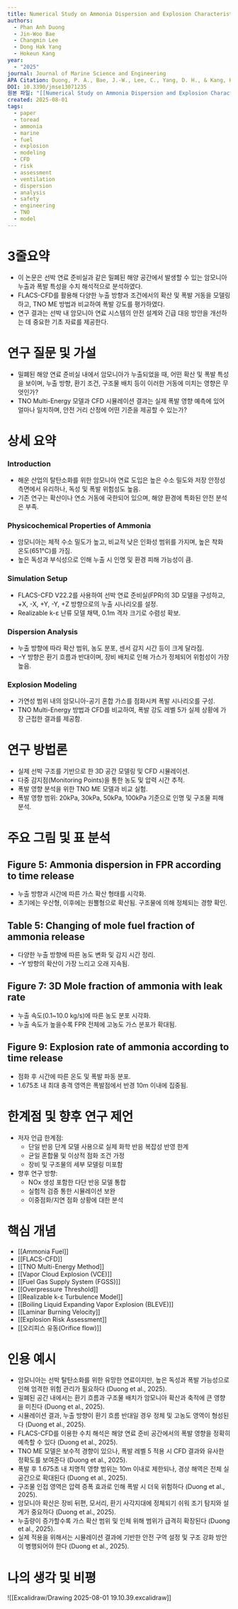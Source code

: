 ```yaml
---
title: Numerical Study on Ammonia Dispersion and Explosion Characteristics in Confined Space of Marine Fuel Preparation Room
authors:
  - Phan Anh Duong
  - Jin-Woo Bae
  - Changmin Lee
  - Dong Hak Yang
  - Hokeun Kang
year:
  - "2025"
journal: Journal of Marine Science and Engineering
APA Citation: Duong, P. A., Bae, J.-W., Lee, C., Yang, D. H., & Kang, H. (2025). Numerical Study on Ammonia Dispersion and Explosion Characteristics in Confined Space of Marine Fuel Preparation Room. *Journal of Marine Science and Engineering, 13*(7), 1235. https://doi.org/10.3390/jmse13071235
DOI: 10.3390/jmse13071235
원본 파일: "[[Numerical Study on Ammonia Dispersion and Explosion Characteristics in Confined Space of Marine Fuel Preparation Room.pdf]]"
created: 2025-08-01
tags:
  - paper
  - toread
  - ammonia
  - marine
  - fuel
  - explosion
  - modeling
  - CFD
  - risk
  - assessment
  - ventilation
  - dispersion
  - analysis
  - safety
  - engineering
  - TNO
  - model
---
```


# 3줄요약
- 이 논문은 선박 연료 준비실과 같은 밀폐된 해양 공간에서 발생할 수 있는 암모니아 누출과 폭발 특성을 수치 해석적으로 분석하였다.  
- FLACS-CFD를 활용해 다양한 누출 방향과 조건에서의 확산 및 폭발 거동을 모델링하고, TNO ME 방법과 비교하여 폭발 강도를 평가하였다.  
- 연구 결과는 선박 내 암모니아 연료 시스템의 안전 설계와 긴급 대응 방안을 개선하는 데 중요한 기초 자료를 제공한다.  

# 연구 질문 및 가설
- 밀폐된 해양 연료 준비실 내에서 암모니아가 누출되었을 때, 어떤 확산 및 폭발 특성을 보이며, 누출 방향, 환기 조건, 구조물 배치 등이 이러한 거동에 미치는 영향은 무엇인가?
- TNO Multi-Energy 모델과 CFD 시뮬레이션 결과는 실제 폭발 영향 예측에 있어 얼마나 일치하며, 안전 거리 산정에 어떤 기준을 제공할 수 있는가?

# 상세 요약

### Introduction
- 해운 산업의 탈탄소화를 위한 암모니아 연료 도입은 높은 수소 밀도와 저장 안정성 측면에서 유리하나, 독성 및 폭발 위험성도 높음.
- 기존 연구는 확산이나 연소 거동에 국한되어 있으며, 해양 환경에 특화된 안전 분석은 부족.

### Physicochemical Properties of Ammonia
- 암모니아는 체적 수소 밀도가 높고, 비교적 낮은 인화성 범위를 가지며, 높은 착화 온도(651°C)를 가짐.
- 높은 독성과 부식성으로 인해 누출 시 인명 및 환경 피해 가능성이 큼.

### Simulation Setup
- FLACS-CFD V22.2를 사용하여 선박 연료 준비실(FPR)의 3D 모델을 구성하고, +X, -X, +Y, -Y, +Z 방향으로의 누출 시나리오를 설정.
- Realizable k-ε 난류 모델 채택, 0.1m 격자 크기로 수렴성 확보.

### Dispersion Analysis
- 누출 방향에 따라 확산 범위, 농도 분포, 센서 감지 시간 등이 크게 달라짐.
- −Y 방향은 환기 흐름과 반대이며, 장비 배치로 인해 가스가 정체되어 위험성이 가장 높음.

### Explosion Modeling
- 가연성 범위 내의 암모니아-공기 혼합 가스를 점화시켜 폭발 시나리오를 구성.
- TNO Multi-Energy 방법과 CFD를 비교하여, 폭발 강도 레벨 5가 실제 상황에 가장 근접한 결과를 제공함.

# 연구 방법론
- 실제 선박 구조를 기반으로 한 3D 공간 모델링 및 CFD 시뮬레이션.
- 다중 감지점(Monitoring Points)을 통한 농도 및 압력 시간 추적.
- 폭발 영향 분석을 위한 TNO ME 모델과 비교 실험.
- 폭발 영향 범위: 20kPa, 30kPa, 50kPa, 100kPa 기준으로 인명 및 구조물 피해 분석.

# 주요 그림 및 표 분석

## Figure 5: Ammonia dispersion in FPR according to time release
- 누출 방향과 시간에 따른 가스 확산 형태를 시각화.
- 초기에는 우산형, 이후에는 원뿔형으로 확산됨. 구조물에 의해 정체되는 경향 확인.

## Table 5: Changing of mole fuel fraction of ammonia release
- 다양한 누출 방향에 따른 농도 변화 및 감지 시간 정리.
- −Y 방향의 확산이 가장 느리고 오래 지속됨.

## Figure 7: 3D Mole fraction of ammonia with leak rate
- 누출 속도(0.1~10.0 kg/s)에 따른 농도 분포 시각화.
- 누출 속도가 높을수록 FPR 전체에 고농도 가스 분포가 확대됨.

## Figure 9: Explosion rate of ammonia according to time release
- 점화 후 시간에 따른 온도 및 폭발 파동 분포.
- 1.675초 내 최대 충격 영역은 폭발점에서 반경 10m 이내에 집중됨.

# 한계점 및 향후 연구 제언
- 저자 언급 한계점:
  - 단일 반응 단계 모델 사용으로 실제 화학 반응 복잡성 반영 한계
  - 균일 혼합물 및 이상적 점화 조건 가정
  - 장비 및 구조물의 세부 모델링 미포함
- 향후 연구 방향:
  - NOx 생성 포함한 다단 반응 모델 통합
  - 실험적 검증 통한 시뮬레이션 보완
  - 이중점화/지연 점화 상황에 대한 분석

# 핵심 개념
- [[Ammonia Fuel]]
- [[FLACS-CFD]]
- [[TNO Multi-Energy Method]]
- [[Vapor Cloud Explosion (VCE)]]
- [[Fuel Gas Supply System (FGSS)]]
- [[Overpressure Threshold]]
- [[Realizable k-ε Turbulence Model]]
- [[Boiling Liquid Expanding Vapor Explosion (BLEVE)]]
- [[Laminar Burning Velocity]]
- [[Explosion Risk Assessment]]
- [[오리피스 유동(Orifice flow)]]

# 인용 예시
- 암모니아는 선박 탈탄소화를 위한 유망한 연료이지만, 높은 독성과 폭발 가능성으로 인해 엄격한 위험 관리가 필요하다 (Duong et al., 2025).
- 밀폐된 공간 내에서는 환기 흐름과 구조물 배치가 암모니아 확산과 축적에 큰 영향을 미친다 (Duong et al., 2025).
- 시뮬레이션 결과, 누출 방향이 환기 흐름 반대일 경우 정체 및 고농도 영역이 형성된다 (Duong et al., 2025).
- FLACS-CFD를 이용한 수치 해석은 해양 연료 준비 공간에서의 폭발 영향을 정확히 예측할 수 있다 (Duong et al., 2025).
- TNO ME 모델은 보수적 경향이 있으나, 폭발 레벨 5 적용 시 CFD 결과와 유사한 정확도를 보여준다 (Duong et al., 2025).
- 폭발 후 1.675초 내 치명적 영향 범위는 10m 이내로 제한되나, 경상 해역은 전체 실 공간으로 확대된다 (Duong et al., 2025).
- 구조물 인접 영역은 압력 증폭 효과로 인해 폭발 시 더욱 위험하다 (Duong et al., 2025).
- 암모니아 확산은 장비 뒤편, 모서리, 환기 사각지대에 정체되기 쉬워 조기 탐지와 설계가 중요하다 (Duong et al., 2025).
- 누출량이 증가할수록 가스 확산 범위 및 인체 위해 범위가 급격히 확장된다 (Duong et al., 2025).
- 실제 적용을 위해서는 시뮬레이션 결과에 기반한 안전 구역 설정 및 구조 강화 방안이 병행되어야 한다 (Duong et al., 2025).

# 나의 생각 및 비평

![[Excalidraw/Drawing 2025-08-01 19.10.39.excalidraw]]





